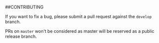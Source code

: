 ##CONTRIBUTING

If you want to fix a bug, please submit a pull request against the `develop` branch.

PRs on `master` won't be considered as master will be reserved as a public release branch.
